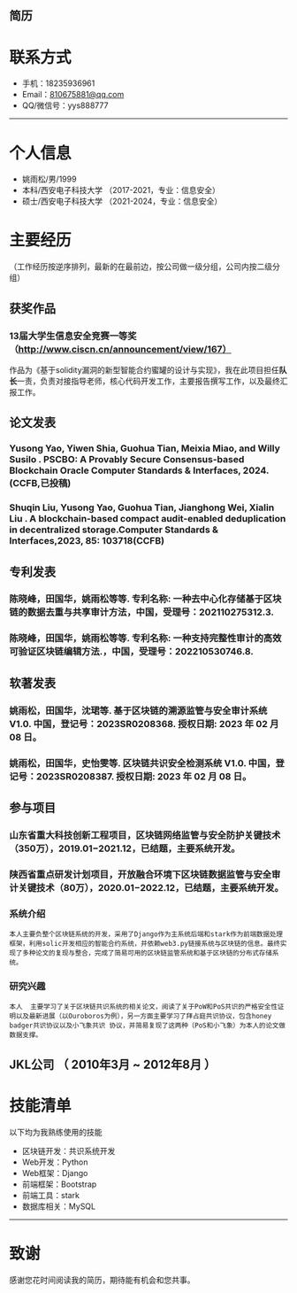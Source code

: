 ## 简历

# 联系方式

- 手机：18235936961
- Email：810675881@qq.com 
- QQ/微信号：yys888777

---

# 个人信息

 - 姚雨松/男/1999
 - 本科/西安电子科技大学 （2017-2021，专业：信息安全） 
 - 硕士/西安电子科技大学 （2021-2024，专业：信息安全） 


# 主要经历
（工作经历按逆序排列，最新的在最前边，按公司做一级分组，公司内按二级分组）

## 获奖作品

### 13届大学生信息安全竞赛一等奖（http://www.ciscn.cn/announcement/view/167）
作品为《基于solidity漏洞的新型智能合约蜜罐的设计与实现》，我在此项目担任**队长**一责，负责对接指导老师，核心代码开发工作，主要报告撰写工作，以及最终汇报工作。

## 论文发表
### **Yusong Yao**, Yiwen Shia, Guohua Tian, Meixia Miao, and Willy Susilo . PSCBO: A Provably Secure Consensus-based Blockchain Oracle Computer Standards & Interfaces, 2024.(CCFB,已投稿)
### Shuqin Liu, **Yusong Yao**, Guohua Tian, Jianghong Wei, Xialin Liu . A blockchain-based compact audit-enabled deduplication in decentralized storage.Computer Standards & Interfaces,2023, 85: 103718(CCFB)

## 专利发表
###  陈晓峰，田国华，**姚雨松**等等. 专利名称: 一种去中心化存储基于区块链的数据去重与共享审计方法，中国，受理号：202110275312.3.
###  陈晓峰，田国华，**姚雨松**等等. 专利名称: 一种支持完整性审计的高效可验证区块链编辑方法.，中国，受理号：202210530746.8.

## 软著发表
### **姚雨松**，田国华，沈珺等. 基于区块链的溯源监管与安全审计系统 V1.0. 中国，登记号：2023SR0208368. 授权日期: 2023 年 02 月 08 日。
### **姚雨松**，田国华，史怡雯等. 区块链共识安全检测系统 V1.0. 中国，登记号：2023SR0208387. 授权日期: 2023 年 02 月 08 日。

## 参与项目
### 山东省重大科技创新工程项目，区块链网络监管与安全防护关键技术（350万），2019.01−2021.12，已结题，主要系统开发。
### 陕西省重点研发计划项目，开放融合环境下区块链数据监管与安全审计关键技术（80万），2020.01−2022.12，已结题，主要系统开发。



### 系统介绍
	本人主要负整个区块链系统的开发，采用了Django作为主系统后端和stark作为前端数据处理框架，利用solic开发相应的智能合约系统，并依赖web3.py链接系统与区块链的信息。最终实现了多种论文的复现与整合，完成了简易可用的区块链监管系统和基于区块链的分布式存储系统。

### 研究兴趣
	本人	主要学习了关于区块链共识系统的相关论文，阅读了关于PoW和PoS共识的严格安全性证明以及最新进展（以Ouroboros为例），另一方面主要学习了拜占庭共识协议，包含honey badger共识协议以及小飞象共识 协议，并简易复现了这两种（PoS和小飞象）为本人的论文做数据支撑。
## JKL公司 （ 2010年3月 ~ 2012年8月 ）



# 技能清单


以下均为我熟练使用的技能
- 区块链开发：共识系统开发
- Web开发：Python
- Web框架：Django
- 前端框架：Bootstrap
- 前端工具：stark
- 数据库相关：MySQL


---

# 致谢
感谢您花时间阅读我的简历，期待能有机会和您共事。
